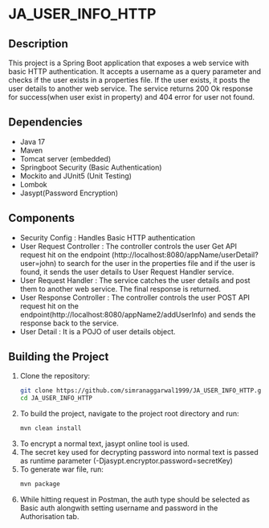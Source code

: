 # JA_USER_INFO_HTTP

## Description
This project is a Spring Boot application that exposes a web service with basic HTTP authentication.
It accepts a username as a query parameter and checks if the user exists in a properties file.
If the user exists, it posts the user details to another web service.
The service returns 200 Ok response for success(when user exist in property) and 404 error for user not found.

## Dependencies
- Java 17
- Maven
- Tomcat server (embedded)
- Springboot Security (Basic Authentication)
- Mockito and JUnit5 (Unit Testing)
- Lombok
- Jasypt(Password Encryption)

## Components
- Security Config : Handles Basic HTTP authentication
- User Request Controller : The controller controls the user Get API request hit on the endpoint (http://localhost:8080/appName/userDetail?user=john) to search for the user in the properties file and if the user is found, it sends the user details to User Request Handler service.
- User Request Handler : The service catches the user details and post them to another web service. The final response is returned.
- User Response Controller : The controller controls the user POST API request hit on the endpoint(http://localhost:8080/appName2/addUserInfo) and sends the response back to the service.
- User Detail : It is a POJO of user details object.

## Building the Project
1. Clone the repository:
   ```bash
   git clone https://github.com/simranaggarwal1999/JA_USER_INFO_HTTP.git
   cd JA_USER_INFO_HTTP
2. To build the project, navigate to the project root directory and run:
   ```bash
   mvn clean install
3. To encrypt a normal text, jasypt online tool is used.
4. The secret key used for decrypting password into normal text is passed as runtime parameter (-Djasypt.encryptor.password=secretKey)
5. To generate war file, run:
   ```bash
   mvn package
6. While hitting request in Postman, the auth type should be selected as Basic auth alongwith setting username and password in the Authorisation tab.
